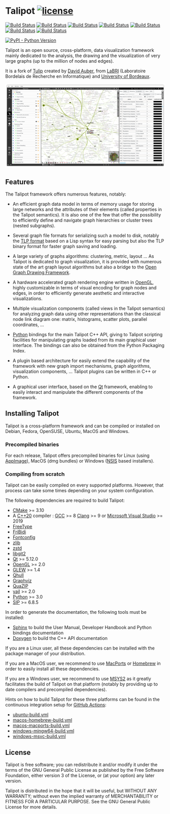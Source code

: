 # Talipot [![license](https://img.shields.io/github/license/anlambert/talipot.svg)](https://www.gnu.org/licenses/gpl-3.0.html)
[![Build Status](https://github.com/anlambert/talipot/actions/workflows/ubuntu-build.yml/badge.svg?branch=master)](https://github.com/anlambert/talipot/actions/workflows/ubuntu-build.yml)
[![Build Status](https://github.com/anlambert/talipot/actions/workflows/archlinux-build.yml/badge.svg?branch=master)](https://github.com/anlambert/talipot/actions/workflows/archlinux-build.yml)
[![Build Status](https://github.com/anlambert/talipot/actions/workflows/appimage-build.yml/badge.svg?branch=master)](https://github.com/anlambert/talipot/actions/workflows/appimage-build.yml)
[![Build Status](https://github.com/anlambert/talipot/actions/workflows/macos-macports-build.yml/badge.svg?branch=master)](https://github.com/anlambert/talipot/actions/workflows/macos-macports-build.yml)
[![Build Status](https://github.com/anlambert/talipot/actions/workflows/macos-homebrew-build.yml/badge.svg?branch=master)](https://github.com/anlambert/talipot/actions/workflows/macos-homebrew-build.yml)
[![Build Status](https://github.com/anlambert/talipot/actions/workflows/windows-mingw64-build.yml/badge.svg?branch=master)](https://github.com/anlambert/talipot/actions/workflows/windows-mingw64-build.yml)
[![Build Status](https://github.com/anlambert/talipot/actions/workflows/windows-msvc-build.yml/badge.svg?branch=master)](https://github.com/anlambert/talipot/actions/workflows/windows-msvc-build.yml)

[![PyPI - Python Version](https://img.shields.io/pypi/pyversions/talipot?pypiBaseUrl=https%3A%2F%2Ftest.pypi.org)](https://test.pypi.org/project/talipot)

Talipot is an open source, cross-platform, data visualization framework mainly
dedicated to the analysis, the drawing and the visualization of very large graphs
(up to the million of nodes and edges).

It is a fork of [Tulip](https://github.com/Tulip-dev/tulip) created by
[David Auber](https://www.labri.fr/perso/auber/david_auber_home_page/),
from [LaBRI](https://www.labri.fr) (Laboratoire Bordelais de Recherche en Informatique)
and [University of Bordeaux](https://www.u-bordeaux.fr).

![alt text](screenshots/talipot_screenshot_01.png "Talipot software GUI")

## Features

The Talipot framework offers numerous features, notably:

  * An efficient graph data model in terms of memory usage for storing large networks
  and the attributes of their elements (called properties in the Talipot semantics).
  It is also one of the few that offer the possibility to efficiently define and
  navigate graph hierarchies or cluster trees (nested subgraphs).

  * Several graph file formats for serializing such a model to disk, notably the
  [TLP format](https://tulip.labri.fr/site/?q=tlp-file-format) based on a
  Lisp syntax for easy parsing but also the TLP binary format for faster graph
  saving and loading.

  * A large variety of graphs algorithms: clustering, metric, layout ... As Talipot
  is dedicated to graph visualization, it is provided with numerous state of the art
  graph layout algorithms but also a bridge to the
  [Open Graph Drawing Framework](https://ogdf.uos.de).

  * A hardware accelerated graph rendering engine written in [OpenGL](https://www.opengl.org),
  highly customizable in terms of visual encoding for graph nodes and edges, in order
  to efficiently generate aesthetic and interactive visualizations.

  * Multiple visualization components (called views in the Talipot semantics) for
  analyzing graph data using other representations than the classical node link
  diagram one: matrix, histograms, scatter plots, parallel coordinates, ...

  * [Python](https://www.python.org) bindings for the main Talipot C++ API, giving to
  Talipot scripting facilities for manipulating graphs loaded from its main graphical
  user interface. The bindings can also be obtained from the Python Packaging Index.

  * A plugin based architecture for easily extend the capability of the framework with
  new graph import mechanisms, graph algorithms, visualization components, ...
  Talipot plugins can be written in C++ or Python.

  * A graphical user interface, based on the [Qt](https://www.qt.io) framework, enabling
  to easily interact and manipulate the different components of the framework.


## Installing Talipot

Talipot is a cross-platform framework and can be compiled or installed on Debian, Fedora,
OpenSUSE, Ubuntu, MacOS and Windows.

### Precompiled binaries

For each release, Talipot offers precompiled binaries for Linux (using
[AppImage](https://github.com/AppImage/AppImageKit)), MacOS (dmg bundles) or Windows
([NSIS](https://nsis.sourceforge.io/Main_Page) based installers).

### Compiling from scratch

Talipot can be easily compiled on every supported platforms. However, that process can take
some times depending on your system configuration.

The following dependencies are required to build Talipot:

  * [CMake](https://cmake.org) >= 3.10
  * A [C++20](https://en.wikipedia.org/wiki/C%2B%2B20) compiler : [GCC](https://gcc.gnu.org) >= 8
  [Clang](https://clang.llvm.org) >= 9 or
  [Microsoft Visual Studio](https://www.visualstudio.com) >= 2019
  * [FreeType](https://www.freetype.org)
  * [FriBidi](https://github.com/fribidi/fribidi)
  * [Fontconfig](https://www.freedesktop.org/wiki/Software/fontconfig/)
  * [zlib](https://zlib.net)
  * [zstd](https://github.com/facebook/zstd)
  * [libgit2](https://libgit2.org/)
  * [Qt](https://www.qt.io) >= 5.12.0
  * [OpenGL](https://www.opengl.org) >= 2.0
  * [GLEW](https://github.com/nigels-com/glew) >= 1.4
  * [Qhull](https://github.com/qhull/qhull)
  * [Graphviz](https://graphviz.org/)
  * [QuaZIP](https://github.com/stachenov/quazip)
  * [yajl](https://lloyd.github.io/yajl) >= 2.0
  * [Python](https://www.python.org) >= 3.0
  * [SIP](https://github.com/Python-SIP/sip) >= 6.8.5


In order to generate the documentation, the following tools must be installed:

  * [Sphinx](https://www.sphinx-doc.org) to build the User Manual, Developer Handbook and
    Python bindings documentation
  * [Doxygen](https://www.doxygen.nl) to build the C++ API documentation

If you are a Linux user, all these dependencies can be installed with the package manager
of your distribution.

If you are a MacOS user, we recommend to use [MacPorts](https://www.macports.org) or
[Homebrew](https://brew.sh) in order to easily install all these dependencies.

If you are a Windows user, we recommend to use [MSYS2](https://www.msys2.org) as it
greatly facilitates the build of Talipot on that platform (notably by providing up
to date compilers and precompiled dependencies).

Hints on how to build Talipot for these three platforms can be found in the continuous
integration setup for [GitHub Actions](https://github.com/features/actions):

  * [ubuntu-build.yml](.github/workflows/ubuntu-build.yml)
  * [macos-homebrew-build.yml](.github/workflows/macos-homebrew-build.yml)
  * [macos-macports-build.yml](.github/workflows/macos-macports-build.yml)
  * [windows-mingw64-build.yml](.github/workflows/windows-mingw64-build.yml)
  * [windows-msvc-build.yml](.github/workflows/windows-msvc-build.yml)


## License

Talipot is free software; you can redistribute it and/or modify
it under the terms of the GNU General Public License
as published by the Free Software Foundation, either version 3
of the License, or (at your option) any later version.

Talipot is distributed in the hope that it will be useful,
but WITHOUT ANY WARRANTY; without even the implied warranty of
MERCHANTABILITY or FITNESS FOR A PARTICULAR PURPOSE.
See the GNU General Public License for more details.
